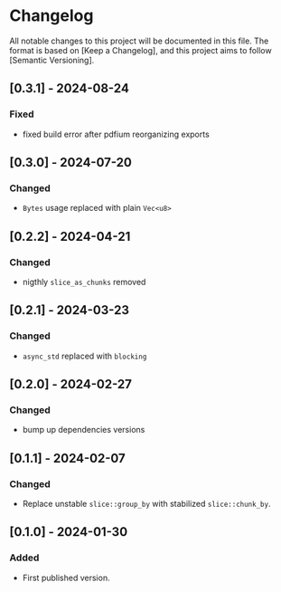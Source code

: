 # Changelog

All notable changes to this project will be documented in this file. The
format is based on [Keep a Changelog], and this project aims to follow
[Semantic Versioning].

## [0.3.1] - 2024-08-24

### Fixed

- fixed build error after pdfium reorganizing exports

## [0.3.0] - 2024-07-20

### Changed

- `Bytes` usage replaced with plain `Vec<u8>`

## [0.2.2] - 2024-04-21

### Changed

- nigthly `slice_as_chunks` removed

## [0.2.1] - 2024-03-23

### Changed

- `async_std` replaced with `blocking`

## [0.2.0] - 2024-02-27

### Changed

- bump up dependencies versions

## [0.1.1] - 2024-02-07

### Changed

- Replace unstable `slice::group_by` with stabilized `slice::chunk_by`.

## [0.1.0] - 2024-01-30

### Added

- First published version.
